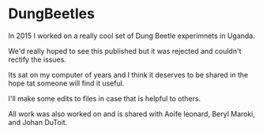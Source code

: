 # DungBeetles

In 2015 I worked on a really cool set of Dung Beetle experimnets in Uganda.

We'd really hoped to see this published but it was rejected and couldn't rectify the issues.  

Its sat on my computer of years and I think it deserves to be shared in the hope tat someone will find it useful.

I'll make some edits to files in case that is helpful to others.

All work was also worked on and is shared with Aoife leonard, Beryl Maroki, and Johan DuToit.
